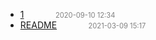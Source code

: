   - [1](1)<span style="padding-left:2em;color:orange"></span><span style="color:gray;font-size:.8em;padding-left:2em">2020-09-10 12:34</span>
  - [README]()<span style="padding-left:2em;color:orange"></span><span style="color:gray;font-size:.8em;padding-left:2em">2021-03-09 15:17</span>
